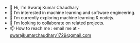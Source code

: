 - 👋 Hi, I’m Swaraj Kumar Chaudhary
- 👀 I’m interested in machine learning and software engineering.
- 🌱 I’m currently exploring machine learning & nodejs.
- 💞️ I’m looking to collaborate on related projects.
- 📫 How to reach me : email me at - swarajkumarchaudhary1729@gmail.com

<!---
Happ2y/Happ2y is a ✨ special ✨ repository because its `README.md` (this file) appears on your GitHub profile.
You can click the Preview link to take a look at your changes.
--->
